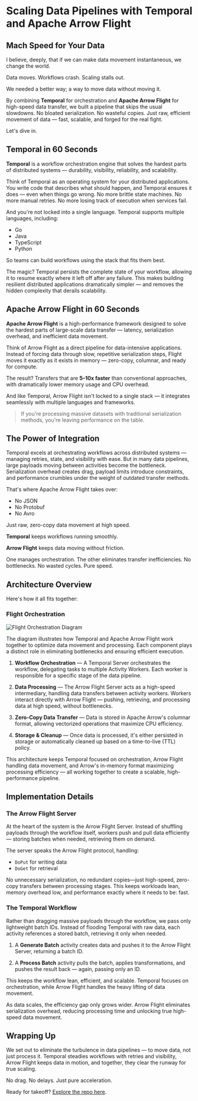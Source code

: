 # Scaling Data Pipelines with Temporal and Apache Arrow Flight

## Mach Speed for Your Data

I believe, deeply, that if we can make data movement instantaneous, we change the world.

Data moves. Workflows crash. Scaling stalls out.

We needed a better way; a way to move data without moving it.

By combining **Temporal** for orchestration and **Apache Arrow Flight** for high-speed data transfer, we built a pipeline that skips the usual slowdowns. No bloated serialization. No wasteful copies. Just raw, efficient movement of data — fast, scalable, and forged for the real fight.

Let's dive in.

## Temporal in 60 Seconds

**Temporal** is a workflow orchestration engine that solves the hardest parts of distributed systems — durability, visibility, reliability, and scalability.

Think of Temporal as an operating system for your distributed applications. You write code that describes what should happen, and Temporal ensures it does — even when things go wrong. No more brittle state machines. No more manual retries. No more losing track of execution when services fail.

And you're not locked into a single language. Temporal supports multiple languages, including:

- Go
- Java
- TypeScript
- Python

So teams can build workflows using the stack that fits them best.

The magic? Temporal persists the complete state of your workflow, allowing it to resume exactly where it left off after any failure. This makes building resilient distributed applications dramatically simpler — and removes the hidden complexity that derails scalability.

## Apache Arrow Flight in 60 Seconds

**Apache Arrow Flight** is a high-performance framework designed to solve the hardest parts of large-scale data transfer — latency, serialization overhead, and inefficient data movement.

Think of Arrow Flight as a direct pipeline for data-intensive applications. Instead of forcing data through slow, repetitive serialization steps, Flight moves it exactly as it exists in memory — zero-copy, columnar, and ready for compute.

The result? Transfers that are **5–10x faster** than conventional approaches, with dramatically lower memory usage and CPU overhead.

And like Temporal, Arrow Flight isn't locked to a single stack — it integrates seamlessly with multiple languages and frameworks.

> If you're processing massive datasets with traditional serialization methods, you're leaving performance on the table.

## The Power of Integration

Temporal excels at orchestrating workflows across distributed systems — managing retries, state, and visibility with ease. But in many data pipelines, large payloads moving between activities become the bottleneck. Serialization overhead creates drag, payload limits introduce constraints, and performance crumbles under the weight of outdated transfer methods.

That's where Apache Arrow Flight takes over:

- No JSON
- No Protobuf
- No Avro

Just raw, zero-copy data movement at high speed.

**Temporal** keeps workflows running smoothly.

**Arrow Flight** keeps data moving without friction.

One manages orchestration. The other eliminates transfer inefficiencies. No bottlenecks. No wasted cycles. Pure speed.

## Architecture Overview

Here's how it all fits together:

### Flight Orchestration

![Flight Orchestration Diagram](flight_orchestration.png)

The diagram illustrates how Temporal and Apache Arrow Flight work together to optimize data movement and processing. Each component plays a distinct role in eliminating bottlenecks and ensuring efficient execution.

1. **Workflow Orchestration** — A Temporal Server orchestrates the workflow, delegating tasks to multiple Activity Workers. Each worker is responsible for a specific stage of the data pipeline.

2. **Data Processing** — The Arrow Flight Server acts as a high-speed intermediary, handling data transfers between activity workers. Workers interact directly with Arrow Flight — pushing, retrieving, and processing data at high speed, without bottlenecks.

3. **Zero-Copy Data Transfer** — Data is stored in Apache Arrow's columnar format, allowing vectorized operations that maximize CPU efficiency.

4. **Storage & Cleanup** — Once data is processed, it's either persisted in storage or automatically cleaned up based on a time-to-live (TTL) policy.

This architecture keeps Temporal focused on orchestration, Arrow Flight handling data movement, and Arrow's in-memory format maximizing processing efficiency — all working together to create a scalable, high-performance pipeline.

## Implementation Details

### The Arrow Flight Server

At the heart of the system is the Arrow Flight Server. Instead of shuffling payloads through the workflow itself, workers push and pull data efficiently — storing batches when needed, retrieving them on demand.

The server speaks the Arrow Flight protocol, handling:

- `DoPut` for writing data
- `DoGet` for retrieval

No unnecessary serialization, no redundant copies—just high-speed, zero-copy transfers between processing stages. This keeps workloads lean, memory overhead low, and performance exactly where it needs to be: fast.

### The Temporal Workflow

Rather than dragging massive payloads through the workflow, we pass only lightweight batch IDs. Instead of flooding Temporal with raw data, each activity references a stored batch, retrieving it only when needed.

1. A **Generate Batch** activity creates data and pushes it to the Arrow Flight Server, returning a batch ID.

2. A **Process Batch** activity pulls the batch, applies transformations, and pushes the result back — again, passing only an ID.

This keeps the workflow lean, efficient, and scalable. Temporal focuses on orchestration, while Arrow Flight handles the heavy lifting of data movement.

As data scales, the efficiency gap only grows wider. Arrow Flight eliminates serialization overhead, reducing processing time and unlocking true high-speed data movement.

## Wrapping Up

We set out to eliminate the turbulence in data pipelines — to move data, not just process it. Temporal steadies workflows with retries and visibility, Arrow Flight keeps data in motion, and together, they clear the runway for true scaling.

No drag. No delays. Just pure acceleration.

Ready for takeoff? [Explore the repo here](https://github.com/TFMV/temporal).

